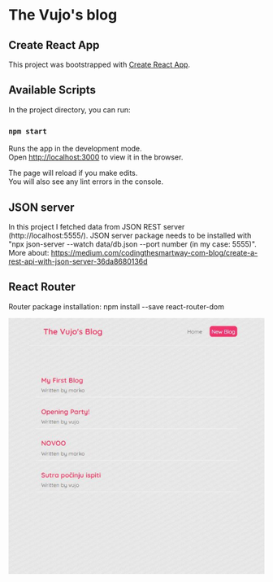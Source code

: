 # The Vujo's blog

## Create React App

This project was bootstrapped with [Create React App](https://github.com/facebook/create-react-app).

## Available Scripts

In the project directory, you can run:

### `npm start`

Runs the app in the development mode.\
Open [http://localhost:3000](http://localhost:3000) to view it in the browser.

The page will reload if you make edits.\
You will also see any lint errors in the console.

## JSON server

In this project I fetched data from JSON REST server (http://localhost:5555/).
JSON server package needs to be installed with "npx json-server --watch data/db.json --port number (in my case: 5555)".
More about: https://medium.com/codingthesmartway-com-blog/create-a-rest-api-with-json-server-36da8680136d

## React Router

Router package installation: npm install --save react-router-dom

![Screenshot](vujo_blog.jpg)
